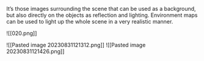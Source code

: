 
It’s those images surrounding the scene that can be used as a background, but also directly on the objects as reflection and lighting. Environment maps can be used to light up the whole scene in a very realistic manner.

![[020.png]]

![[Pasted image 20230831121312.png]]
![[Pasted image 20230831121426.png]]

